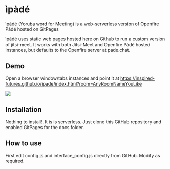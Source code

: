 # ìpàdé
ìpàdé (Yoruba word for Meeting) is a web-serverless version of Openfire Pàdé hosted on GitPages

ìpàdé uses static web pages hosted here on Github to run a custom version of jitsi-meet. It works with both Jitsi-Meet and Openfire Pàdé hosted instances, but defaults to the Openfire server at pade.chat.

## Demo
Open a browser window/tabs instances and point it at https://inspired-futures.github.io/ipade/index.html?room=AnyRoomNameYouLike

<img src=https://discourse.igniterealtime.org/uploads/default/original/2X/1/12253dc3ce6969490f10198e0add167a4bcd0d1b.jpeg />

## Installation
Nothing to install!. It is is serverless. Just clone this GitHub repository and enabled GitPages for the docs folder. 

## How to use
First edit config.js and interface_config.js directly from GitHub. Modify as required.
